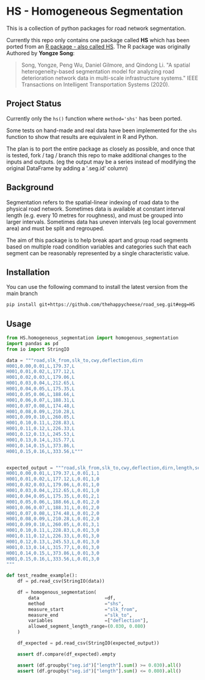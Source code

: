 # HS - Homogeneous Segmentation

This is a collection of python packages for road network segmentation.

Currently this repo only contains one package called **HS** which has been  ported from an [R package - also called HS](https://cran.r-project.org/web/packages/HS/index.html). The R package was originally Authored by **Yongze Song**:

> Song, Yongze, Peng Wu, Daniel Gilmore, and Qindong Li. "A spatial heterogeneity-based segmentation model for analyzing road deterioration network data in multi-scale infrastructure systems." IEEE Transactions on Intelligent Transportation Systems (2020).

## Project Status

Currently only the `hs()` function where `method='shs'` has been ported.

Some tests on hand-made and real data have been implemented for the `shs` function to show that results are equivalent in R and Python.

The plan is to port the entire package as closely as possible, and once that is tested, fork / tag / branch this repo to make additional changes to the inputs and outputs. (eg the output may be a series instead of modifying the original DataFrame by adding a '.seg.id' column)


## Background

Segmentation refers to the spatial-linear indexing of road data to the physical road network. Sometimes data is available at constant interval length (e.g. every 10 metres for roughness), and must be grouped into larger intervals. Sometimes data has uneven intervals (eg  local government area) and must be split and regrouped.

The aim of this package is to help break apart and group road segments based on multiple road condition variables and categories such that each segment can be reasonably represented by a single characteristic value.


## Installation

You can use the following command to install the latest version from the main branch

```bash
pip install git+https://github.com/thehappycheese/road_seg.git#egg=HS
```


## Usage

```python
from HS.homogeneous_segmentation import homogenous_segmentation
import pandas as pd
from io import StringIO

data = """road,slk_from,slk_to,cwy,deflection,dirn
H001,0.00,0.01,L,179.37,L
H001,0.01,0.02,L,177.12,L
H001,0.02,0.03,L,179.06,L
H001,0.03,0.04,L,212.65,L
H001,0.04,0.05,L,175.35,L
H001,0.05,0.06,L,188.66,L
H001,0.06,0.07,L,188.31,L
H001,0.07,0.08,L,174.48,L
H001,0.08,0.09,L,210.28,L
H001,0.09,0.10,L,260.05,L
H001,0.10,0.11,L,228.83,L
H001,0.11,0.12,L,226.33,L
H001,0.12,0.13,L,245.53,L
H001,0.13,0.14,L,315.77,L
H001,0.14,0.15,L,373.86,L
H001,0.15,0.16,L,333.56,L"""


expected_output = """road,slk_from,slk_to,cwy,deflection,dirn,length,seg.id,seg.point
H001,0.00,0.01,L,179.37,L,0.01,1,1
H001,0.01,0.02,L,177.12,L,0.01,1,0
H001,0.02,0.03,L,179.06,L,0.01,1,0
H001,0.03,0.04,L,212.65,L,0.01,1,0
H001,0.04,0.05,L,175.35,L,0.01,2,1
H001,0.05,0.06,L,188.66,L,0.01,2,0
H001,0.06,0.07,L,188.31,L,0.01,2,0
H001,0.07,0.08,L,174.48,L,0.01,2,0
H001,0.08,0.09,L,210.28,L,0.01,2,0
H001,0.09,0.10,L,260.05,L,0.01,3,1
H001,0.10,0.11,L,228.83,L,0.01,3,0
H001,0.11,0.12,L,226.33,L,0.01,3,0
H001,0.12,0.13,L,245.53,L,0.01,3,0
H001,0.13,0.14,L,315.77,L,0.01,3,0
H001,0.14,0.15,L,373.86,L,0.01,3,0
H001,0.15,0.16,L,333.56,L,0.01,3,0
"""

def test_readme_example():
	df = pd.read_csv(StringIO(data))

	df = homogenous_segmentation(
		data                        =df,
		method                      ="shs",
		measure_start               ="slk_from",
		measure_end                 ="slk_to",
		variables                   =["deflection"],
		allowed_segment_length_range=(0.030, 0.080)
	)

	df_expected = pd.read_csv(StringIO(expected_output))

	assert df.compare(df_expected).empty

	assert (df.groupby("seg.id")["length"].sum() >= 0.030).all()
	assert (df.groupby("seg.id")["length"].sum() <= 0.080).all()
```



